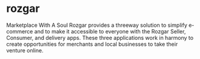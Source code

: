 # rozgar
Marketplace With A Soul
Rozgar provides a threeway solution to simplify e-commerce and to make it accessible to everyone with the Rozgar Seller, Consumer, and delivery apps. These three applications work in harmony to create opportunities for merchants and local businesses to take their venture online.
